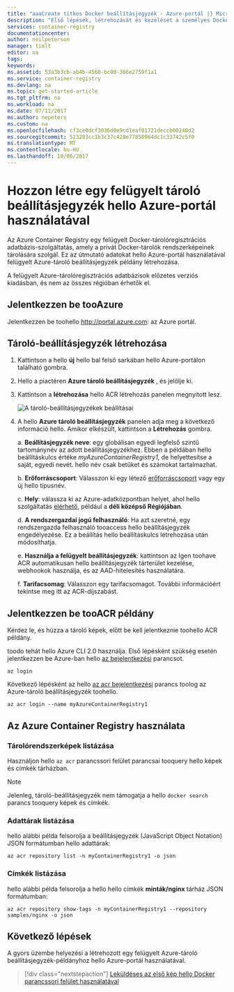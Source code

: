 ```yaml
---
title: "aaaCreate titkos Docker beállításjegyzék - Azure-portál |} Microsoft Docs"
description: "Első lépések, létrehozását és kezelését a személyes Docker-tároló nyilvántartó, hello Azure-portálon"
services: container-registry
documentationcenter: 
author: neilpeterson
manager: timlt
editor: na
tags: 
keywords: 
ms.assetid: 53a3b3cb-ab4b-4560-bc00-366e2759f1a1
ms.service: container-registry
ms.devlang: na
ms.topic: get-started-article
ms.tgt_pltfrm: na
ms.workload: na
ms.date: 07/11/2017
ms.author: nepeters
ms.custom: na
ms.openlocfilehash: cf3ce0dcf3036d0e9cd1eaf01721deccb00248d2
ms.sourcegitcommit: 523283cc1b3c37c428e77850964dc1c33742c5f0
ms.translationtype: MT
ms.contentlocale: hu-HU
ms.lasthandoff: 10/06/2017
---
```

# <a name="create-a-managed-container-registry-using-hello-azure-portal"></a>Hozzon létre egy felügyelt tároló beállításjegyzék hello Azure-portál használatával

Az Azure Container Registry egy felügyelt Docker-tárolóregisztrációs adatbázis-szolgáltatás, amely a privát Docker-tárolók rendszerképeinek tárolására szolgál. Ez az útmutató adatokat hello Azure-portál használatával felügyelt Azure-tároló beállításjegyzék példány létrehozása.

A felügyelt Azure-tárolóregisztrációs adatbázisok előzetes verziós kiadásban, és nem az összes régióban érhetők el.

## <a name="log-in-tooazure"></a>Jelentkezzen be tooAzure

Jelentkezzen be toohello http://portal.azure.com: az Azure portál.

## <a name="create-a-container-registry"></a>Tároló-beállításjegyzék létrehozása

1. Kattintson a hello **új** hello bal felső sarkában hello Azure-portálon található gombra.

2. Hello a piactéren **Azure tároló beállításjegyzék** , és jelölje ki.

3. Kattintson a **létrehozása** hello ACR létrehozás panelen megnyitott lesz.

    ![A tároló-beállításjegyzékek beállításai](./media/container-registry-get-started-portal/managed-container-registry-settings.png)

4. A hello **Azure tároló beállításjegyzék** panelen adja meg a következő információ hello. Amikor elkészült, kattintson a **Létrehozás** gombra.

    a. **Beállításjegyzék neve**: egy globálisan egyedi legfelső szintű tartománynév az adott beállításjegyzékhez. Ebben a példában hello beállításkulcs értéke *myAzureContainerRegistry1*, de helyettesítse a saját, egyedi nevét. hello név csak betűket és számokat tartalmazhat.

    b. **Erőforráscsoport**: Válasszon ki egy létező [erőforráscsoport](../azure-resource-manager/resource-group-overview.md#resource-groups) vagy egy új hello típusnév.

    c. **Hely**: válassza ki az Azure-adatközpontban helyet, ahol hello szolgáltatás [elérhető](https://azure.microsoft.com/regions/services/), például a **déli középső Régiójában**.

    d. **A rendszergazdai jogú felhasználó**: Ha azt szeretné, egy rendszergazda felhasználó tooaccess hello beállításjegyzék engedélyezése. Ez a beállítás hello beállításkulcs létrehozása után módosíthatja.

    e. **Használja a felügyelt beállításjegyzék**: kattintson az Igen toohave ACR automatikusan hello beállításjegyzék tárterület kezelése, webhookok használja, és az AAD-hitelesítés használatára.

    f. **Tarifacsomag**: Válasszon egy tarifacsomagot. További információért tekintse meg itt az ACR-díjszabást.

## <a name="log-in-tooacr-instance"></a>Jelentkezzen be tooACR példány

Kérdez le, és húzza a tároló képek, előtt be kell jelentkeznie toohello ACR példány. 

toodo tehát hello Azure CLI 2.0 használja. Első lépésként szükség esetén jelentkezzen be Azure-ban hello [az bejelentkezési](/cli/azure/#login) parancsot. 

```azurecli
az login
```

Következő lépésként az hello [az acr bejelentkezési](/cli/azure/acr#login) parancs toolog az Azure-tároló beállításjegyzék toohello.

```azurecli-interactive
az acr login --name myAzureContainerRegistry1
```

## <a name="use-azure-container-registry"></a>Az Azure Container Registry használata

### <a name="list-container-images"></a>Tárolórendszerképek listázása

Használjon hello `az acr` parancssori felület parancsai tooquery hello képek és címkék tárházban.

> [!NOTE]
> Jelenleg, tároló-beállításjegyzék nem támogatja a hello `docker search` parancs tooquery képek és címkék.

### <a name="list-repositories"></a>Adattárak listázása

hello alábbi példa felsorolja a beállításjegyzék (JavaScript Object Notation) JSON formátumban hello adattárak:

```azurecli
az acr repository list -n myContainerRegistry1 -o json
```

### <a name="list-tags"></a>Címkék listázása

hello alábbi példa felsorolja a hello hello címkék **minták/nginx** tárház JSON formátumban:

```azurecli
az acr repository show-tags -n myContainerRegistry1 --repository samples/nginx -o json
```

## <a name="next-steps"></a>Következő lépések

A gyors üzembe helyezési a létrehozott egy felügyelt Azure-tároló beállításjegyzék-példányhoz hello Azure-portál használatával.

> [!div class="nextstepaction"]
> [Leküldéses az első kép hello Docker parancssori felület használatával](container-registry-get-started-docker-cli.md)
